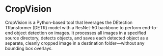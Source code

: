 # CropVision
 CropVision is a Python-based tool that leverages the DEtection TRansformer (DETR) model with a ResNet-50 backbone to perform end-to-end object detection on images. It processes all images in a specified source directory, detects objects, and saves each detected object as a separate, cleanly cropped image in a destination folder—without any bounding box overlays.
